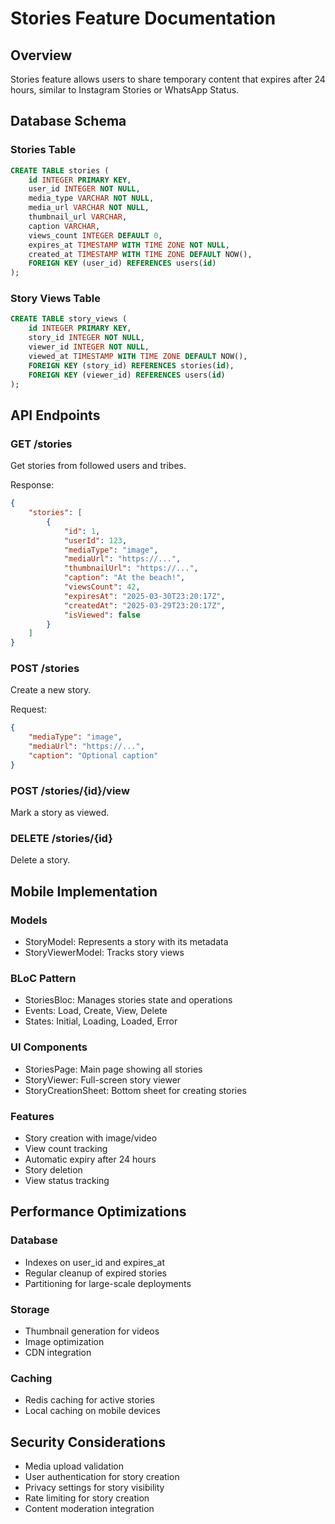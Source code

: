# Stories Feature Documentation

## Overview
Stories feature allows users to share temporary content that expires after 24 hours, similar to Instagram Stories or WhatsApp Status.

## Database Schema

### Stories Table
```sql
CREATE TABLE stories (
    id INTEGER PRIMARY KEY,
    user_id INTEGER NOT NULL,
    media_type VARCHAR NOT NULL,
    media_url VARCHAR NOT NULL,
    thumbnail_url VARCHAR,
    caption VARCHAR,
    views_count INTEGER DEFAULT 0,
    expires_at TIMESTAMP WITH TIME ZONE NOT NULL,
    created_at TIMESTAMP WITH TIME ZONE DEFAULT NOW(),
    FOREIGN KEY (user_id) REFERENCES users(id)
);
```

### Story Views Table
```sql
CREATE TABLE story_views (
    id INTEGER PRIMARY KEY,
    story_id INTEGER NOT NULL,
    viewer_id INTEGER NOT NULL,
    viewed_at TIMESTAMP WITH TIME ZONE DEFAULT NOW(),
    FOREIGN KEY (story_id) REFERENCES stories(id),
    FOREIGN KEY (viewer_id) REFERENCES users(id)
);
```

## API Endpoints

### GET /stories
Get stories from followed users and tribes.

Response:
```json
{
    "stories": [
        {
            "id": 1,
            "userId": 123,
            "mediaType": "image",
            "mediaUrl": "https://...",
            "thumbnailUrl": "https://...",
            "caption": "At the beach!",
            "viewsCount": 42,
            "expiresAt": "2025-03-30T23:20:17Z",
            "createdAt": "2025-03-29T23:20:17Z",
            "isViewed": false
        }
    ]
}
```

### POST /stories
Create a new story.

Request:
```json
{
    "mediaType": "image",
    "mediaUrl": "https://...",
    "caption": "Optional caption"
}
```

### POST /stories/{id}/view
Mark a story as viewed.

### DELETE /stories/{id}
Delete a story.

## Mobile Implementation

### Models
- StoryModel: Represents a story with its metadata
- StoryViewerModel: Tracks story views

### BLoC Pattern
- StoriesBloc: Manages stories state and operations
- Events: Load, Create, View, Delete
- States: Initial, Loading, Loaded, Error

### UI Components
- StoriesPage: Main page showing all stories
- StoryViewer: Full-screen story viewer
- StoryCreationSheet: Bottom sheet for creating stories

### Features
- Story creation with image/video
- View count tracking
- Automatic expiry after 24 hours
- Story deletion
- View status tracking

## Performance Optimizations

### Database
- Indexes on user_id and expires_at
- Regular cleanup of expired stories
- Partitioning for large-scale deployments

### Storage
- Thumbnail generation for videos
- Image optimization
- CDN integration

### Caching
- Redis caching for active stories
- Local caching on mobile devices

## Security Considerations

- Media upload validation
- User authentication for story creation
- Privacy settings for story visibility
- Rate limiting for story creation
- Content moderation integration
